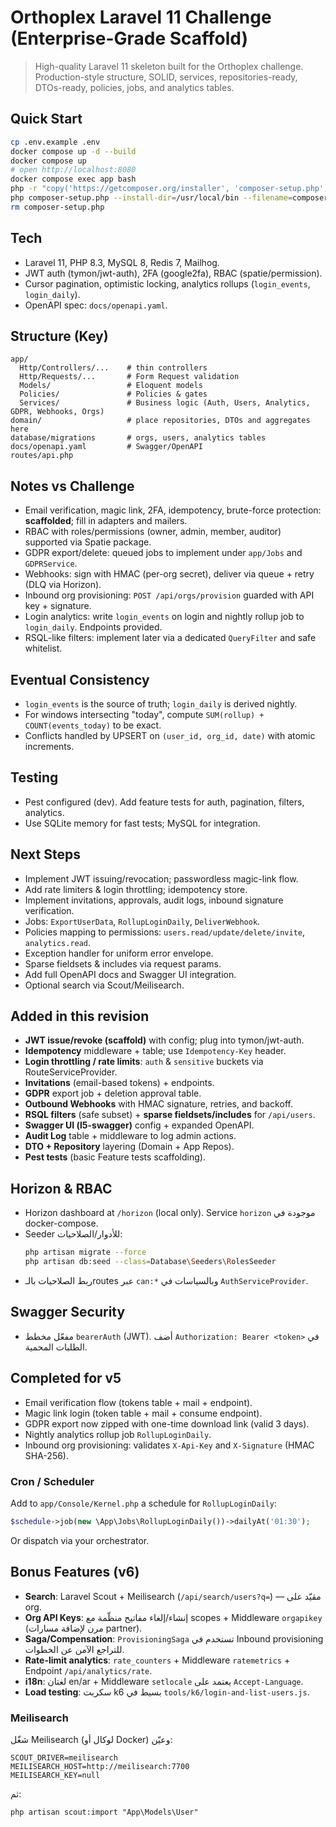 
# Orthoplex Laravel 11 Challenge (Enterprise-Grade Scaffold)

> High-quality Laravel 11 skeleton built for the Orthoplex challenge. Production-style structure, SOLID, services, repositories-ready, DTOs-ready, policies, jobs, and analytics tables.

## Quick Start

```bash
cp .env.example .env
docker compose up -d --build
docker compose up
# open http://localhost:8080
docker compose exec app bash
php -r "copy('https://getcomposer.org/installer', 'composer-setup.php');"
php composer-setup.php --install-dir=/usr/local/bin --filename=composer
rm composer-setup.php

```

## Tech

- Laravel 11, PHP 8.3, MySQL 8, Redis 7, Mailhog.
- JWT auth (tymon/jwt-auth), 2FA (google2fa), RBAC (spatie/permission).
- Cursor pagination, optimistic locking, analytics rollups (`login_events`, `login_daily`).
- OpenAPI spec: `docs/openapi.yaml`.

## Structure (Key)

```
app/
  Http/Controllers/...    # thin controllers
  Http/Requests/...       # Form Request validation
  Models/                 # Eloquent models
  Policies/               # Policies & gates
  Services/               # Business logic (Auth, Users, Analytics, GDPR, Webhooks, Orgs)
domain/                   # place repositories, DTOs and aggregates here
database/migrations       # orgs, users, analytics tables
docs/openapi.yaml         # Swagger/OpenAPI
routes/api.php
```

## Notes vs Challenge

- Email verification, magic link, 2FA, idempotency, brute-force protection: **scaffolded**; fill in adapters and mailers.
- RBAC with roles/permissions (owner, admin, member, auditor) supported via Spatie package.
- GDPR export/delete: queued jobs to implement under `app/Jobs` and `GDPRService`.
- Webhooks: sign with HMAC (per-org secret), deliver via queue + retry (DLQ via Horizon).
- Inbound org provisioning: `POST /api/orgs/provision` guarded with API key + signature.
- Login analytics: write `login_events` on login and nightly rollup job to `login_daily`. Endpoints provided.
- RSQL-like filters: implement later via a dedicated `QueryFilter` and safe whitelist.

## Eventual Consistency

- `login_events` is the source of truth; `login_daily` is derived nightly.
- For windows intersecting "today", compute `SUM(rollup) + COUNT(events_today)` to be exact.
- Conflicts handled by UPSERT on `(user_id, org_id, date)` with atomic increments.

## Testing

- Pest configured (dev). Add feature tests for auth, pagination, filters, analytics.
- Use SQLite memory for fast tests; MySQL for integration.

## Next Steps

- Implement JWT issuing/revocation; passwordless magic-link flow.
- Add rate limiters & login throttling; idempotency store.
- Implement invitations, approvals, audit logs, inbound signature verification.
- Jobs: `ExportUserData`, `RollupLoginDaily`, `DeliverWebhook`.
- Policies mapping to permissions: `users.read/update/delete/invite`, `analytics.read`.
- Exception handler for uniform error envelope.
- Sparse fieldsets & includes via request params.
- Add full OpenAPI docs and Swagger UI integration.
- Optional search via Scout/Meilisearch.


## Added in this revision

- **JWT issue/revoke (scaffold)** with config; plug into tymon/jwt-auth.
- **Idempotency** middleware + table; use `Idempotency-Key` header.
- **Login throttling / rate limits**: `auth` & `sensitive` buckets via RouteServiceProvider.
- **Invitations** (email-based tokens) + endpoints.
- **GDPR** export job + deletion approval table.
- **Outbound Webhooks** with HMAC signature, retries, and backoff.
- **RSQL filters** (safe subset) + **sparse fieldsets/includes** for `/api/users`.
- **Swagger UI (l5-swagger)** config + expanded OpenAPI.
- **Audit Log** table + middleware to log admin actions.
- **DTO + Repository** layering (Domain + App Repos).
- **Pest tests** (basic Feature tests scaffolding).


## Horizon & RBAC

- Horizon dashboard at `/horizon` (local only). Service `horizon` موجودة في docker-compose.
- Seeder للأدوار/الصلاحيات: 
  ```bash
  php artisan migrate --force
  php artisan db:seed --class=Database\Seeders\RolesSeeder
  ```
- ربط الصلاحيات بالـroutes عبر `can:*` وبالسياسات في `AuthServiceProvider`.

## Swagger Security

- مفعّل مخطط `bearerAuth` (JWT). أضف `Authorization: Bearer <token>` في الطلبات المحمية.


## Completed for v5

- Email verification flow (tokens table + mail + endpoint).
- Magic link login (token table + mail + consume endpoint).
- GDPR export now zipped with one-time download link (valid 3 days).
- Nightly analytics rollup job `RollupLoginDaily`.
- Inbound org provisioning: validates `X-Api-Key` and `X-Signature` (HMAC SHA-256).

### Cron / Scheduler
Add to `app/Console/Kernel.php` a schedule for `RollupLoginDaily`:
```php
$schedule->job(new \App\Jobs\RollupLoginDaily())->dailyAt('01:30');
```
Or dispatch via your orchestrator.


## Bonus Features (v6)
- **Search**: Laravel Scout + Meilisearch (`/api/search/users?q=`) — مقيّد على org.
- **Org API Keys**: إنشاء/إلغاء مفاتيح منظّمة مع scopes + Middleware `orgapikey` (مرن لإضافة مسارات partner).
- **Saga/Compensation**: `ProvisioningSaga` تستخدم في Inbound provisioning للتراجع الآمن عن الخطوات.
- **Rate-limit analytics**: `rate_counters` + Middleware `ratemetrics` + Endpoint `/api/analytics/rate`.
- **i18n**: لغتان en/ar + Middleware `setlocale` يعتمد على `Accept-Language`.
- **Load testing**: سكربت k6 بسيط في `tools/k6/login-and-list-users.js`.

### Meilisearch
شغّل Meilisearch (لوكال أو Docker) وعيّن:
```
SCOUT_DRIVER=meilisearch
MEILISEARCH_HOST=http://meilisearch:7700
MEILISEARCH_KEY=null
```
ثم:
```
php artisan scout:import "App\Models\User"
```
